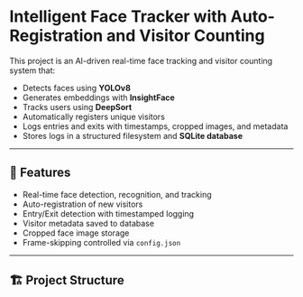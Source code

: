 # Intelligent Face Tracker with Auto-Registration and Visitor Counting

This project is an AI-driven real-time face tracking and visitor counting system that:
- Detects faces using **YOLOv8**
- Generates embeddings with **InsightFace**
- Tracks users using **DeepSort**
- Automatically registers unique visitors
- Logs entries and exits with timestamps, cropped images, and metadata
- Stores logs in a structured filesystem and **SQLite database**

---

## 🚀 Features

- Real-time face detection, recognition, and tracking  
- Auto-registration of new visitors  
- Entry/Exit detection with timestamped logging  
- Visitor metadata saved to database  
- Cropped face image storage  
- Frame-skipping controlled via `config.json`  

---

## 🏗️ Project Structure

